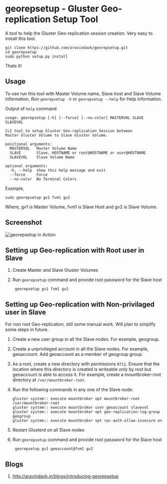 # georepsetup - Gluster Geo-replication Setup Tool

A tool to help the Gluster Geo-replication session creation. Very easy to install this tool.

    git clone https://github.com/aravindavk/georepsetup.git
    cd georepsetup
    sudo python setup.py install

Thats it!

## Usage

To use run this tool with Master Volume name, Slave host and Slave Volume information. Run `georepsetup -h` or `georepsetup --help` for Help information.

Output of `help` command

    usage: georepsetup [-h] [--force] [--no-color] MASTERVOL SLAVE SLAVEVOL
     
    CLI tool to setup Gluster Geo-replication Session between
    Master Gluster Volume to Slave Gluster Volume.
     
    positional arguments:
      MASTERVOL   Master Volume Name
      SLAVE       Slave, HOSTNAME or root@HOSTNAME or user@HOSTNAME
      SLAVEVOL    Slave Volume Name
     
    optional arguments:
      -h, --help  show this help message and exit
      --force     Force
      --no-color  No Terminal Colors


Example,

    sudo georepsetup gv1 fvm1 gv2

Where, gv1 is Master Volume, fvm1 is Slave Host and gv2 is Slave Volume.

## Screenshot

![georepsetup in Action](https://github.com/aravindavk/georepsetup/blob/master/georepsetup.png)


## Setting up Geo-replication with Root user in Slave

1. Create Master and Slave Gluster Volumes

2. Run `georepsetup` command and provide root password for the Slave host

        georepsetup gv1 fvm1 gv2

## Setting up Geo-replication with Non-privilaged user in Slave

For non root Geo-replication, still some manual work. Will plan to simplify some steps in future.

1. Create a new user group in all the Slave nodes. For example, geogroup.

2. Create a unprivileged account in all the Slave nodes. For example,  geoaccount. Add geoaccount as a member of geogroup group.

3. As a root, create a new directory with permissions `0711`. Ensure that the location where this directory is created is writeable only by root but geoaccount is able to access it. For example, create a mountbroker-root directory at `/var/mountbroker-root`.

4.  Run the following commands in any one of the Slave node:

        gluster system:: execute mountbroker opt mountbroker-root /var/mountbroker-root
        gluster system:: execute mountbroker user geoaccount slavevol
        gluster system:: execute mountbroker opt geo-replication-log-group geogroup
        gluster system:: execute mountbroker opt rpc-auth-allow-insecure on

5. Restart Glusterd on all Slave nodes

6. Run `georepsetup` command and provide root password for the Slave host

        georepsetup gv1 geoaccount@fvm1 gv2


## Blogs

1. http://aravindavk.in/blogs/introducing-georepsetup

